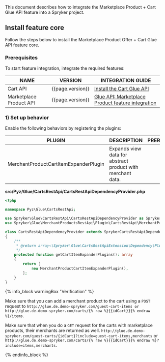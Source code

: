 

This document describes how to integrate the Marketplace Product + Cart Glue API feature into a Spryker project.

## Install feature core

Follow the steps below to install the Marketplace Product Offer + Cart Glue API feature core.

### Prerequisites

To start feature integration, integrate the required features:

| NAME        | VERSION | INTEGRATION GUIDE |
| ----------- | ------- | ------------------|
| Cart API | {{page.version}} | [Install the Cart Glue API](/docs/pbc/all/cart-and-checkout/{{page.version}}/base-shop/install-and-upgrade/install-glue-api/install-the-cart-glue-api.html) |
| Marketplace Product API | {{page.version}} | [Glue API: Marketplace Product feature integration](/docs/pbc/all/product-information-management/{{page.version}}/marketplace/install-and-upgrade/install-glue-api/install-the-marketplace-product-glue-api.html) |


### 1) Set up behavior

Enable the following behaviors by registering the plugins:

| PLUGIN | DESCRIPTION | PREREQUISITES | NAMESPACE |
|-|-|-|-|
| MerchantProductCartItemExpanderPlugin | Expands view data for abstract product with merchant data. |  | Spryker\Glue\MerchantProductsRestApi\Plugin\CartsRestApi |

**src/Pyz/Glue/CartsRestApi/CartsRestApiDependencyProvider.php**

```php
<?php

namespace Pyz\Glue\CartsRestApi;

use Spryker\Glue\CartsRestApi\CartsRestApiDependencyProvider as SprykerCartsRestApiDependencyProvider;
use Spryker\Glue\MerchantProductsRestApi\Plugin\CartsRestApi\MerchantProductCartItemExpanderPlugin;

class CartsRestApiDependencyProvider extends SprykerCartsRestApiDependencyProvider
{
    /**
     * @return array<\Spryker\Glue\CartsRestApiExtension\Dependency\Plugin\CartItemExpanderPluginInterface>
     */
    protected function getCartItemExpanderPlugins(): array
    {
        return [
            new MerchantProductCartItemExpanderPlugin(),
        ];
    }
}
```

{% info_block warningBox "Verification" %}

Make sure that you can add a merchant product to the cart using a `POST` request to `http://glue.de.demo-spryker.com/guest-cart-items or http://glue.de.demo-spryker.com/carts/{% raw %}{{idCart}}{% endraw %}/items`.

Make sure that when you do a `GET` request for the carts with marketplace products, their merchants are returned as well. `http://glue.de.demo-spryker.com/guest-carts/{idCart}?include=guest-cart-items,merchants` or `http://glue.de.demo-spryker.com/carts/{% raw %}{{idCart}}{% endraw %}?include=items,merchants`.

{% endinfo_block %}
